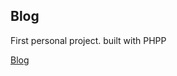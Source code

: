 <h2>Blog</h2>
<p>First personal project. built with PHPP  <p>
<a href="http://pagina.byethost18.com/blog/index.php" target="_blank">Blog</a>
